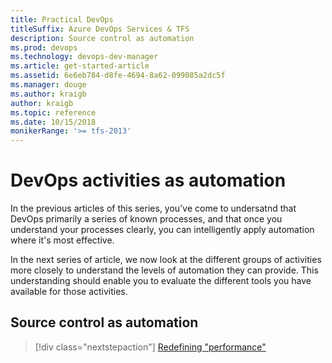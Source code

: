 ```yaml
---
title: Practical DevOps
titleSuffix: Azure DevOps Services & TFS
description: Source control as automation
ms.prod: devops
ms.technology: devops-dev-manager
ms.article: get-started-article
ms.assetid: 6e6eb784-d8fe-4694-8a62-099085a2dc5f
ms.manager: douge
ms.author: kraigb
author: kraigb
ms.topic: reference
ms.date: 10/15/2018
monikerRange: '>= tfs-2013'
---
```


# DevOps activities as automation

In the previous articles of this series, you've come to undersatnd that DevOps primarily a series of known processes, and that once you understand your processes clearly, you can intelligently apply automation where it's most effective.

In the next series of article, we now look at the different groups of activities more closely to understand the levels of automation they can provide. This understanding should enable you to evaluate the different tools you have available for those activities.

## Source control as automation



> [!div class="nextstepaction"]
> [Redefining "performance"](azure-devops-guide-for-managers-07-build-ci.md)

